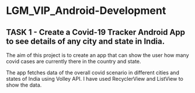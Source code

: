 # LGM_VIP_Android-Development
## TASK 1 - Create a Covid-19 Tracker Android App to see details of any city and state in India.
The aim of this project is to create an app that can show the user how many covid cases are currently there in the country and state.

The app fetches data of the overall covid scenario in different cities and states of India using Volley API. I have used RecyclerView and ListView to show the data.
